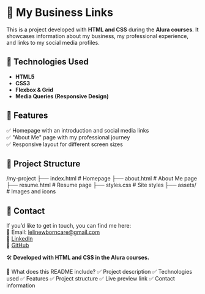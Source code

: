# 📌 My Business Links

This is a project developed with **HTML and CSS** during the **Alura courses**. It showcases information about my business, my professional experience, and links to my social media profiles.

## 🚀 Technologies Used  
- **HTML5**  
- **CSS3**  
- **Flexbox & Grid**  
- **Media Queries (Responsive Design)**  

## 🎨 Features  
✅ Homepage with an introduction and social media links  
✅ "About Me" page with my professional journey  
✅ Responsive layout for different screen sizes  

## 📂 Project Structure  
/my-project ├── index.html # Homepage ├── about.html # About Me page ├── resume.html # Resume page ├── styles.css # Site styles ├── assets/ # Images and icons

## 📩 Contact  
If you’d like to get in touch, you can find me here:  
📧 Email: [lelinewborncare@gmail.com](mailto:lelinewborncare@gmail.com)  
🔗 [LinkedIn](https://linkedin.com/in/helen-larson-tech/)  
🐙 [GitHub](https://github.com/helenlarson)  

🛠️ **Developed with HTML and CSS in the Alura courses.**  

📌 What does this README include?
✅ Project description
✅ Technologies used
✅ Features
✅ Project structure
✅ Live preview link
✅ Contact information
